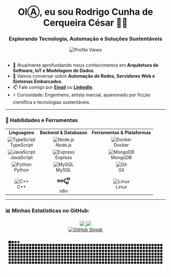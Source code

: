<div align="center">
  <h1>OlⒶ, eu sou Rodrigo Cunha de Cerqueira César 🏴‍☠️</h1>
  <h3>Explorando Tecnologia, Automação e Soluções Sustentáveis</h3>
</div>

<div align="center">
  <img src="https://komarev.com/ghpvc/?username=cerqueiracesar&label=Profile%20Views&color=0e75b6&style=flat-square" alt="Profile Views"/>
</div>

<br>

- 🚀 Atualmente aprofundando meus conhecimentos em **Arquitetura de Software, IoT e Modelagem de Dados**.
- 💬 Vamos conversar sobre **Automação de Redes, Servidores Web e Sistemas Embarcados**.
- 📫 Fale comigo por **[Email](mailto:rodjncsar@gmail.com)** ou **[LinkedIn](https://www.linkedin.com/in/rodcerqcsar)**.
- ⚡ Curiosidade: Engenheiro, artista marcial, apaixonado por ficção científica e tecnologias sustentáveis.

---

<h3>🚀 Habilidades e Ferramentas</h3>
<div align="center">
  <table>
    <tr>
      <td align="center"><strong>Linguagens</strong></td>
      <td align="center"><strong>Backend & Databases</strong></td>
      <td align="center"><strong>Ferramentas & Plataformas</strong></td>
    </tr>
    <tr align="center">
      <td><img src="https://cdn.jsdelivr.net/gh/devicons/devicon/icons/typescript/typescript-original.svg" width="40" alt="TypeScript" /><br>TypeScript</td>
      <td><img src="https://cdn.jsdelivr.net/gh/devicons/devicon/icons/nodejs/nodejs-original-wordmark.svg" width="40" alt="Node.js" /><br>Node.js</td>
      <td><img src="https://cdn.jsdelivr.net/gh/devicons/devicon/icons/docker/docker-original.svg" width="40" alt="Docker" /><br>Docker</td>
    </tr>
    <tr align="center">
      <td><img src="https://cdn.jsdelivr.net/gh/devicons/devicon/icons/javascript/javascript-original.svg" width="40" alt="JavaScript" /><br>JavaScript</td>
      <td><img src="https://cdn.jsdelivr.net/gh/devicons/devicon/icons/express/express-original.svg" width="40" alt="Express" /><br>Express</td>
      <td><img src="https://cdn.jsdelivr.net/gh/devicons/devicon/icons/mongodb/mongodb-original-wordmark.svg" width="40" alt="MongoDB" /><br>MongoDB</td>
    </tr>
    <tr align="center">
      <td><img src="https://cdn.jsdelivr.net/gh/devicons/devicon/icons/python/python-original.svg" width="40" alt="Python" /><br>Python</td>
      <td><img src="https://cdn.jsdelivr.net/gh/devicons/devicon/icons/mysql/mysql-original-wordmark.svg" width="40" alt="MySQL" /><br>MySQL</td>
      <td><img src="https://cdn.jsdelivr.net/gh/devicons/devicon/icons/git/git-original.svg" width="40" alt="Git" /><br>Git</td>
    </tr>
    <tr align="center">
      <td><img src="https://cdn.jsdelivr.net/gh/devicons/devicon/icons/cplusplus/cplusplus-original.svg" width="40" alt="C++" /><br>C++</td>
      <td><img src="https://raw.githubusercontent.com/simple-icons/simple-icons/develop/icons/n8n.svg" width="40" alt="n8n" /><br>n8n</td>
      <td><img src="https://cdn.jsdelivr.net/gh/devicons/devicon/icons/linux/linux-original.svg" width="40" alt="Linux" /><br>Linux</td>
    </tr>
  </table>
</div>

---

### 📊 Minhas Estatísticas no GitHub:
<div align="center">
  <a href="https://github.com/cerqueiracesar">
    <img height="180em" src="https://github-readme-stats.vercel.app/api?username=cerqueiracesar&show_icons=true&theme=dracula&include_all_commits=true&count_private=true"/>
    <img height="180em" src="https://github-readme-stats.vercel.app/api/top-langs/?username=cerqueiracesar&layout=compact&langs_count=7&theme=dracula"/>
  </a>
</div>
<div align="center">
  <a href="https://git.io/streak-stats">
    <img src="https://streak-stats.demolab.com/?user=cerqueiracesar&theme=dracula" alt="GitHub Streak"/>
  </a>   
</div>

<br>

<div align="center">
  <img src="https://raw.githubusercontent.com/cerqueiracesar/cerqueiracesar/output/github-contribution-grid-snake.svg" alt="Snake animation" />
</div>

